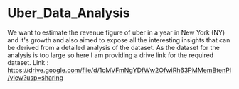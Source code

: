 # Uber_Data_Analysis
We want to estimate the revenue figure of uber in a year in New York (NY) and it's growth and also aimed to expose all the interesting insights that can be derived from a detailed analysis of the dataset.
As the dataset for the analysis is too large so here I am providing a drive link for the required dataset.
Link : https://drive.google.com/file/d/1cMVFmNgYDfWw2OfwiRh63PMMemBtenPl/view?usp=sharing

